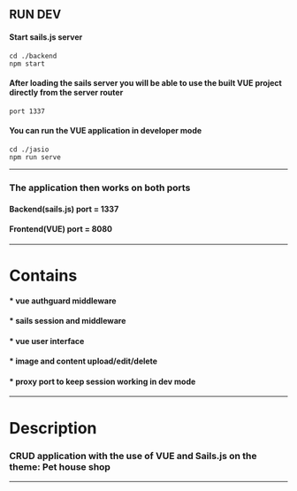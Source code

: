 ## RUN DEV

#### Start sails.js server
````
cd ./backend 
npm start
````
#### After loading the sails server you will be able to use the built VUE project directly from the server router
````
port 1337
````
#### You can run the VUE application in developer mode
````
cd ./jasio
npm run serve
````

________
### The application then works on both ports

#### Backend(sails.js) port = 1337
#### Frontend(VUE) port = 8080

--------

# Contains
#### * vue authguard middleware
#### * sails session and middleware
#### * vue user interface
#### * image and content upload/edit/delete
#### * proxy port to keep session working in dev mode

----------

# Description
### CRUD application with the use of VUE and Sails.js on the theme: Pet house shop

---------
